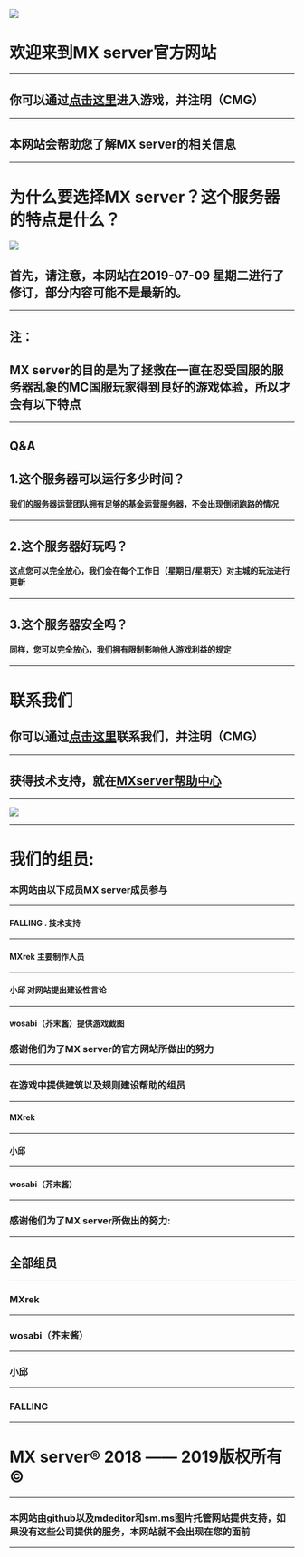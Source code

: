 ![](https://i.loli.net/2019/06/09/5cfc7f8206b8532610.jpg)
# 欢迎来到MX server官方网站

------------

## 你可以通过[点击这里](https://shang.qq.com/wpa/qunwpa?idkey=c94c9018694578ff2c6ee406d87a13a0adeff09ab5c792aeecb568e0a706e00b "点击这里")进入游戏，并注明（CMG）


------------



## 本网站会帮助您了解MX server的相关信息 

------------


# 为什么要选择MX server？这个服务器的特点是什么？
 ![](https://i.loli.net/2019/06/09/5cfc80c99ac1962436.jpg)





## 首先，请注意，本网站在2019-07-09 星期二进行了修订，部分内容可能不是最新的。

------------


## 注：
## MX server的目的是为了拯救在一直在忍受国服的服务器乱象的MC国服玩家得到良好的游戏体验，所以才会有以下特点

------------
## Q&A

## 1.这个服务器可以运行多少时间？
#### 我们的服务器运营团队拥有足够的基金运营服务器，不会出现倒闭跑路的情况

------------


## 2.这个服务器好玩吗？
#### 这点您可以完全放心，我们会在每个工作日（星期日/星期天）对主城的玩法进行更新

------------


## 3.这个服务器安全吗？
#### 同样，您可以完全放心，我们拥有限制影响他人游戏利益的规定

------------

# 联系我们
## 你可以通过[点击这里](https://shang.qq.com/wpa/qunwpa?idkey=c94c9018694578ff2c6ee406d87a13a0adeff09ab5c792aeecb568e0a706e00b "点击这里")联系我们，并注明（CMG）


------------

## 获得技术支持，就在[MXserver帮助中心](mxserverhelp.github.io "MXserver帮助中心")

------------
![](https://i.loli.net/2019/06/09/5cfc7ce6ce64398838.jpg)



------------
# 我们的组员:


### 本网站由以下成员MX server成员参与

------------


#### FALLING . 技术支持

------------


#### MXrek 主要制作人员

------------


#### 小邱 对网站提出建设性言论

------------


#### wosabi（芥末酱）提供游戏截图



### 感谢他们为了MX server的官方网站所做出的努力
------------
###  在游戏中提供建筑以及规则建设帮助的组员

------------


####  MXrek

------------


####  小邱

------------


####  wosabi（芥末酱）


------------




###  感谢他们为了MX server所做出的努力:
------------
##  全部组员

------------


###  MXrek

------------


###  wosabi（芥末酱）

------------


###  小邱

------------


###  FALLING 

------------


#  MX server&reg; 2018 —— 2019版权所有&copy;

------------



###  本网站由github以及mdeditor和sm.ms图片托管网站提供支持，如果没有这些公司提供的服务，本网站就不会出现在您的面前

------------
